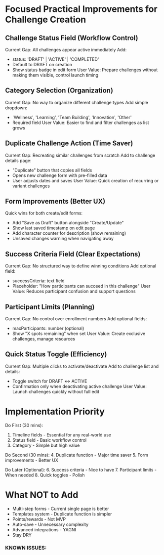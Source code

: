 # Focused Practical Improvements for Challenge Creation

## Challenge Status Field (Workflow Control)

  Current Gap: All challenges appear active immediately
  Add:

- status: 'DRAFT' | 'ACTIVE' | 'COMPLETED'
- Default to DRAFT on creation
- Show status badge in edit form
  User Value: Prepare challenges without making them visible, control launch timing

## Category Selection (Organization)

  Current Gap: No way to organize different challenge types
  Add simple dropdown:

- 'Wellness', 'Learning', 'Team Building', 'Innovation', 'Other'
- Required field
  User Value: Easier to find and filter challenges as list grows

## Duplicate Challenge Action (Time Saver)

  Current Gap: Recreating similar challenges from scratch
  Add to challenge details page:

- "Duplicate" button that copies all fields
- Opens new challenge form with pre-filled data
- User adjusts dates and saves
  User Value: Quick creation of recurring or variant challenges

## Form Improvements (Better UX)

  Quick wins for both create/edit forms:

- Add "Save as Draft" button alongside "Create/Update"
- Show last saved timestamp on edit page
- Add character counter for description (show remaining)
- Unsaved changes warning when navigating away

## Success Criteria Field (Clear Expectations)

  Current Gap: No structured way to define winning conditions
  Add optional field:

- successCriteria: text field
- Placeholder: "How participants can succeed in this challenge"
  User Value: Reduces participant confusion and support questions

## Participant Limits (Planning)

  Current Gap: No control over enrollment numbers
  Add optional fields:

- maxParticipants: number (optional)
- Show "X spots remaining" when set
  User Value: Create exclusive challenges, manage resources

## Quick Status Toggle (Efficiency)

  Current Gap: Multiple clicks to activate/deactivate
  Add to challenge list and details:

- Toggle switch for DRAFT ↔ ACTIVE
- Confirmation only when deactivating active challenge
  User Value: Launch challenges quickly without full edit

# Implementation Priority

  Do First (30 mins):

1. Timeline fields - Essential for any real-world use
2. Status field - Basic workflow control
3. Category - Simple but high value

  Do Second (30 mins):
  4. Duplicate function - Major time saver
  5. Form improvements - Better UX

  Do Later (Optional):
  6. Success criteria - Nice to have
  7. Participant limits - When needed
  8. Quick toggles - Polish

# What NOT to Add

- Multi-step forms - Current single page is better
- Templates system - Duplicate function is simpler
- Points/rewards - Not MVP
- Auto-save - Unnecessary complexity
- Advanced integrations - YAGNI
- Stay DRY

### KNOWN ISSUES:
